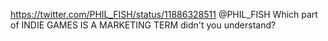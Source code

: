 https://twitter.com/PHIL_FISH/status/11886328511 @PHIL_FISH Which part of INDIE GAMES IS A MARKETING TERM didn't you understand?